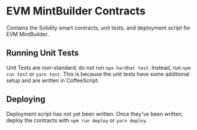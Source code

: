 # EVM MintBuilder Contracts
Contains the Solidity smart contracts, unit tests, and deployment script for EVM MintBuilder.

## Running Unit Tests
Unit Tests are non-standard; do not run `npx hardhat test`. Instead, run `npm run test` or `yarn test`. This is because the unit tests have some additional setup and are written in CoffeeScript.

## Deploying
Deployment script has not yet been written. Once they've been written, deploy the contracts with `npm run deploy` or `yarn deploy`.
